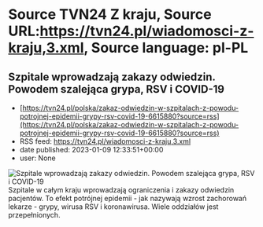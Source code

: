 # Source TVN24 Z kraju, Source URL:https://tvn24.pl/wiadomosci-z-kraju,3.xml, Source language: pl-PL

## Szpitale wprowadzają zakazy odwiedzin. Powodem szalejąca grypa, RSV i COVID-19
 - [https://tvn24.pl/polska/zakaz-odwiedzin-w-szpitalach-z-powodu-potrojnej-epidemii-grypy-rsv-covid-19-6615880?source=rss](https://tvn24.pl/polska/zakaz-odwiedzin-w-szpitalach-z-powodu-potrojnej-epidemii-grypy-rsv-covid-19-6615880?source=rss)
 - RSS feed: https://tvn24.pl/wiadomosci-z-kraju,3.xml
 - date published: 2023-01-09 12:33:51+00:00
 - user: None

<img alt="Szpitale wprowadzają zakazy odwiedzin. Powodem szalejąca grypa, RSV i COVID-19" src="https://tvn24.pl/najnowsze/cdn-zdjecie-njop2p-zakaz-odwiedzin-w-szpitalu-w-oswiecimiu-6616030/alternates/LANDSCAPE_1280" />
    Szpitale w całym kraju wprowadzają ograniczenia i zakazy odwiedzin pacjentów. To efekt potrójnej epidemii - jak nazywają wzrost zachorowań lekarze - grypy, wirusa RSV i koronawirusa. Wiele oddziałów jest przepełnionych.
